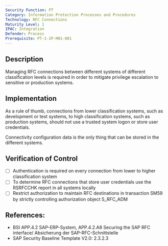 ```yaml
---
Security Function: PT
Category: Information Protection Processes and Procedures
Technology: RFC Connections
Maturity Level: 1
IPAC: Integration
Defender: Process
Prerequisite: PT-I-IP-M01-001
---
```


## Description

Managing RFC connections between different systems of different classification levels is required in order to mitigate privilege escalation to sensitive or production systems.

## Implementation

As a rule of thumb, connections from lower classification systems, such as development or test systems, to high classification systems, such as production systems, should not use a trusted system logon or store user credentials.

Connectivity configuration data is the only thing that can be stored in the different systems.


## Verification of Control

- [ ] Authentication is required on every connection from lower to higher classification system
- [ ] To determine RFC connections that store user credentials use the RSRFCCHK report in all systems locally
- [ ] Restrict authorization to maintain RFC destinations in transaction SM59 by strictly controlling  authorization  object S_RFC_ADM

## References:
- BSI APP.4.2 SAP-ERP-System, APP.4.2.A8 Securing the SAP RFC interface/ Absicherung der SAP-RFC-Schnittstelle
- SAP Security Baseline Template V2.0: 2.3.2.3
